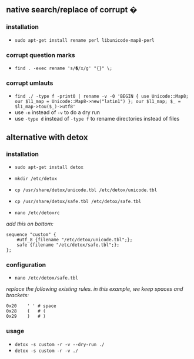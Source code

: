 ## native search/replace of corrupt �

### installation
  - `sudo apt-get install rename perl libunicode-map8-perl`

### corrupt question marks
  - ```find . -exec rename 's/�/x/g' "{}" \;```

### corrupt umlauts
  - ```find ./ -type f -print0 | rename -v -0 'BEGIN { use Unicode::Map8; our $l1_map = Unicode::Map8->new("latin1") }; our $l1_map; $_ = $l1_map->tou($_)->utf8'```
  - use ```-n``` instead of ```-v``` to do a dry run
  - use ```-type d``` instead of ```-type f``` to rename directories instead of files

## alternative with detox

### installation

- `sudo apt-get install detox`

- `mkdir /etc/detox`

- `cp /usr/share/detox/unicode.tbl /etc/detox/unicode.tbl`
- `cp /usr/share/detox/safe.tbl /etc/detox/safe.tbl`

- `nano /etc/detoxrc`

*add this on bottom:*
```
sequence "custom" {
    #utf_8 {filename "/etc/detox/unicode.tbl";};
    safe {filename "/etc/detox/safe.tbl";};
};
```

### configuration

- `nano /etc/detox/safe.tbl`

*replace the following existing rules. in this example, we keep spaces and brackets:*

```
0x20	' '	# space
0x28	(	# (
0x29	)	# )
```

### usage

- `detox -s custom -r -v --dry-run ./`
- `detox -s custom -r -v ./`